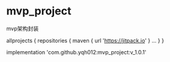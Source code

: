 # mvp_project
mvp架构封装



allprojects {
    repositories {
        maven { url 'https://jitpack.io' }
        ...
    }
}

implementation 'com.github.yqh012:mvp_project:v_1.0.1'
